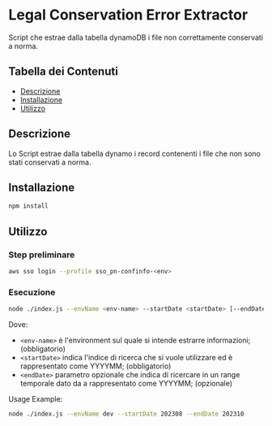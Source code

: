 # Legal Conservation Error Extractor

Script che estrae dalla tabella dynamoDB i file non correttamente conservati a norma.

## Tabella dei Contenuti

- [Descrizione](#descrizione)
- [Installazione](#installazione)
- [Utilizzo](#utilizzo)

## Descrizione

Lo Script estrae dalla tabella dynamo i record contenenti i file che non sono stati conservati a norma.

## Installazione

```bash
npm install
```

## Utilizzo
### Step preliminare

```bash
aws sso login --profile sso_pn-confinfo-<env>
```

### Esecuzione
```bash
node ./index.js --envName <env-name> --startDate <startDate> [--endDate <endDate>]

```
Dove:
- `<env-name>` è l'environment sul quale si intende estrarre informazioni; (obbligatorio)
- `<startDate>` indica l'indice di ricerca che si vuole utilizzare ed è rappresentato come YYYYMM; (obbligatorio)
- `<endDate>` parametro opzionale che indica di ricercare in un range temporale dato da <startDate> a <endDate> rappresentato come YYYYMM; (opzionale)

Usage Example:
```bash
node ./index.js --envName dev --startDate 202308 --endDate 202310
```